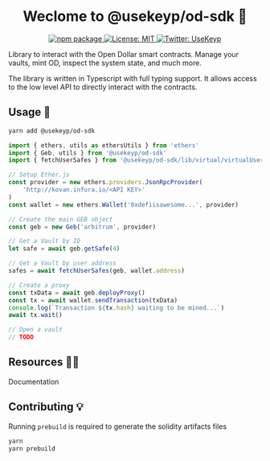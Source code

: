 
<h1 align="center">Weclome to @usekeyp/od-sdk 👋</h1>
<p align="center">
   <a href="https://www.npmjs.org/package/@usekeyp/od-sdk" target="_blank">
    <img alt="npm package" src="https://img.shields.io/npm/v/@usekeyp/od-sdk.svg?style=flat-square" />
  </a>
  <a href="#" target="_blank">
    <img alt="License: MIT" src="https://img.shields.io/badge/License-MIT-blue.svg" />
  </a>
  <a href="https://twitter.com/UseKeyp" target="_blank">
    <img alt="Twitter: UseKeyp" src="https://img.shields.io/twitter/follow/UseKeyp.svg?style=social" />
  </a>
</p>

Library to interact with the Open Dollar smart contracts. Manage your vaults, mint OD, inspect the system state, and much more.

The library is written in Typescript with full typing support. It allows access to the low level API to directly interact with the contracts.

## Usage 📖

```bash
yarn add @usekeyp/od-sdk
```


```typescript
import { ethers, utils as ethersUtils } from 'ethers'
import { Geb, utils } from '@usekeyp/od-sdk'
import { fetchUserSafes } from '@usekeyp/od-sdk/lib/virtual/virtualUserSafes.js'

// Setup Ether.js
const provider = new ethers.providers.JsonRpcProvider(
    'http://kovan.infura.io/<API KEY>'
)
const wallet = new ethers.Wallet('0xdefiisawesome...', provider)

// Create the main GEB object
const geb = new Geb('arbitrum', provider)

// Get a Vault by ID
let safe = await geb.getSafe(4)

// Get a Vault by user address
safes = await fetchUserSafes(geb, wallet.address)

// Create a proxy 
const txData = await geb.deployProxy()
const tx = await wallet.sendTransaction(txData)
console.log(`Transaction ${tx.hash} waiting to be mined...`)
await tx.wait()

// Open a vault
// TODO
```

## Resources 🧑‍💻

Documentation

## Contributing 💡  

Running `prebuild` is required to generate the solidity artifacts files

```bash
yarn
yarn prebuild
```
